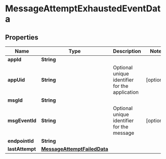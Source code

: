

# MessageAttemptExhaustedEventData


## Properties

| Name | Type | Description | Notes |
|------------ | ------------- | ------------- | -------------|
|**appId** | **String** |  |  |
|**appUid** | **String** | Optional unique identifier for the application |  [optional] |
|**msgId** | **String** |  |  |
|**msgEventId** | **String** | Optional unique identifier for the message |  [optional] |
|**endpointId** | **String** |  |  |
|**lastAttempt** | [**MessageAttemptFailedData**](MessageAttemptFailedData.md) |  |  |



